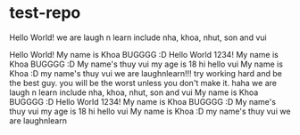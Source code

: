 # test-repo

Hello World!
we are laugh n learn
include nha, khoa, nhut, son and vui

Hello World!
My name is Khoa BUGGGG :D
Hello World 1234!
My name is Khoa BUGGGG :D
My name's thuy vui
my age is 18
hi
hello vui
My name is Khoa :D
my name's thuy vui
we are laughnlearn!!!
try working hard and be the best guy.
you will be the worst unless you don't make it.
haha
we are laugh n learn
include nha, khoa, nhut, son and vui
My name is Khoa BUGGGG :D
Hello World 1234!
My name is Khoa BUGGGG :D
My name's thuy vui
my age is 18
hi
hello vui
My name is Khoa :D
my name's thuy vui
we are laughnlearn

